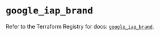 # `google_iap_brand`

Refer to the Terraform Registry for docs: [`google_iap_brand`](https://registry.terraform.io/providers/hashicorp/google-beta/6.34.0/docs/resources/google_iap_brand).
